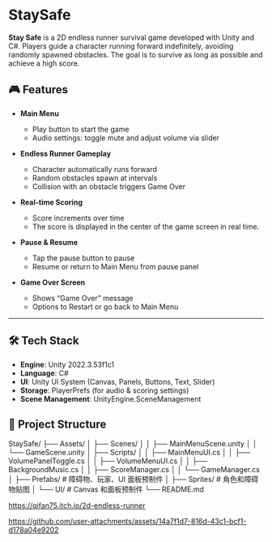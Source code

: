 # StaySafe
**Stay Safe** is a 2D endless runner survival game developed with Unity and C#. Players guide a character running forward indefinitely, avoiding randomly spawned obstacles. The goal is to survive as long as possible and achieve a high score.

## 🎮 Features
- **Main Menu**  
  - Play button to start the game  
  - Audio settings: toggle mute and adjust volume via slider  

- **Endless Runner Gameplay**  
  - Character automatically runs forward  
  - Random obstacles spawn at intervals  
  - Collision with an obstacle triggers Game Over  

- **Real-time Scoring**  
  - Score increments over time  
  - The score is displayed in the center of the game screen in real time.

- **Pause & Resume**  
  - Tap the pause button to pause  
  - Resume or return to Main Menu from pause panel  

- **Game Over Screen**  
  - Shows “Game Over” message  
  - Options to Restart or go back to Main Menu  

---

## 🛠️ Tech Stack

- **Engine**: Unity 2022.3.53f1c1
- **Language**: C#  
- **UI**: Unity UI System (Canvas, Panels, Buttons, Text, Slider)  
- **Storage**: PlayerPrefs (for audio & scoring settings)  
- **Scene Management**: UnityEngine.SceneManagement  

## 📂 Project Structure
StaySafe/
├── Assets/
│ ├── Scenes/
│ │ ├── MainMenuScene.unity
│ │ └── GameScene.unity
│ ├── Scripts/
│ │ ├── MainMenuUI.cs
│ │ ├── VolumePanelToggle.cs
│ │ ├── VolumeMenuUI.cs
│ │ ├── BackgroundMusic.cs
│ │ ├── ScoreManager.cs
│ │ └── GameManager.cs
│ ├── Prefabs/ # 障碍物、玩家、UI 面板预制件
│ ├── Sprites/ # 角色和障碍物贴图
│ └── UI/ # Canvas 和面板预制件
└── README.md

https://qifan75.itch.io/2d-endless-runner



https://github.com/user-attachments/assets/14a7f1d7-816d-43c1-bcf1-d178a04e9202

